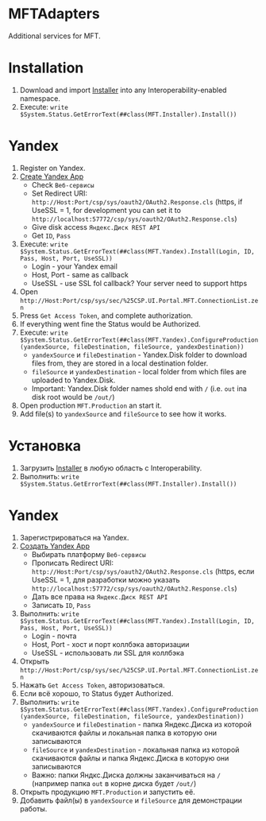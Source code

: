 # MFTAdapters
Additional services for MFT.

# Installation

1. Download and import [Installer](https://raw.githubusercontent.com/intersystems-ru/MFTAdapters/master/MFT/Installer.cls) into any Interoperability-enabled namespace.
2. Execute: `write $System.Status.GetErrorText(##class(MFT.Installer).Install())`

# Yandex

1. Register on Yandex.
2. [Create Yandex App](https://oauth.yandex.ru/client/new)
    - Check `Веб-сервисы`
    - Set Redirect URI: `http://Host:Port/csp/sys/oauth2/OAuth2.Response.cls` (https, if UseSSL = 1, for development you can set it to `http://localhost:57772/csp/sys/oauth2/OAuth2.Response.cls`)
    - Give disk access `Яндекс.Диск REST API`
    - Get `ID`, `Pass`
3. Execute: `write $System.Status.GetErrorText(##class(MFT.Yandex).Install(Login, ID, Pass, Host, Port, UseSSL))`
    - Login - your Yandex email
    - Host, Port - same as callback
    - UseSSL - use SSL fol callback? Your server need to support https
4. Open `http://Host:Port/csp/sys/sec/%25CSP.UI.Portal.MFT.ConnectionList.zen`
5. Press `Get Access Token`, and complete authorization.
6. If everything went fine the Status would be Authorized.
7. Execute: `write $System.Status.GetErrorText(##class(MFT.Yandex).ConfigureProduction(yandexSource, fileDestination, fileSource, yandexDestination))`
    - `yandexSource` и `fileDestination` - Yandex.Disk folder to download files from, they are stored in a local destination folder.
    - `fileSource` и `yandexDestination` - local folder from which files are uploaded to Yandex.Disk.
    - Important: Yandex.Disk folder names shold end with `/` (i.e. `out` ina  disk root would be `/out/`)
8. Open production `MFT.Production` an start it. 
9. Add file(s) to `yandexSource` and `fileSource` to see how it works.


# Установка

1. Загрузить [Installer](https://raw.githubusercontent.com/intersystems-ru/MFTAdapters/master/MFT/Installer.cls) в любую область с Interoperability.
2. Выполнить: `write $System.Status.GetErrorText(##class(MFT.Installer).Install())`

# Yandex

1. Зарегистрироваться на Yandex.
2. [Создать Yandex App](https://oauth.yandex.ru/client/new)
    - Выбирать платформу `Веб-сервисы`
    - Прописать Redirect URI: `http://Host:Port/csp/sys/oauth2/OAuth2.Response.cls` (https, если UseSSL = 1, для разработки можно указать  `http://localhost:57772/csp/sys/oauth2/OAuth2.Response.cls`)
    - Дать все права на `Яндекс.Диск REST API`
    - Записать `ID`, `Pass`
3. Выполнить: `write $System.Status.GetErrorText(##class(MFT.Yandex).Install(Login, ID, Pass, Host, Port, UseSSL))`
    - Login - почта
    - Host, Port - хост и порт коллбэка авторизации
    - UseSSL - использовать ли SSL для коллбэка
4. Открыть `http://Host:Port/csp/sys/sec/%25CSP.UI.Portal.MFT.ConnectionList.zen`
5. Нажать `Get Access Token`, авторизоваться.
6. Если всё хорошо, то Status будет Authorized.
7. Выполнить: `write $System.Status.GetErrorText(##class(MFT.Yandex).ConfigureProduction(yandexSource, fileDestination, fileSource, yandexDestination))`
    - `yandexSource` и `fileDestination` - папка Яндекс.Диска из которой скачиваются файлы и локальная папка в которую они записываются  
    - `fileSource` и `yandexDestination` - локальная папка из которой скачиваются файлы и папка Яндекс.Диска в которую они записываются 
    - Важно: папки Яндкс.Диска должны заканчиваться на `/` (например папка `out` в корне диска будет `/out/`)
8. Открыть продукцию `MFT.Production` и запустить её. 
9. Добавить файл(ы) в `yandexSource` и `fileSource` для демонстрации работы.
